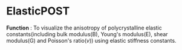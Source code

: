 # ElasticPOST

**Function** : To visualize the anisotropy of polycrystalline elastic constants(including bulk modulus(B), Young's modulus(E), shear modulus(G) and Poisson's ratio(*v*)) using elastic stiffness constants.